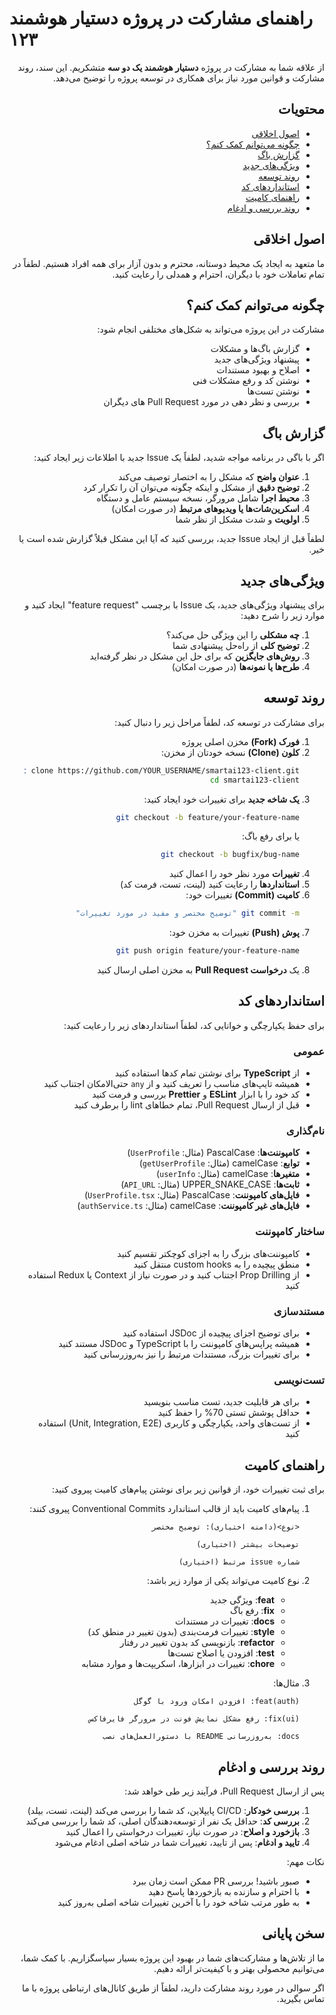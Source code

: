 # راهنمای مشارکت در پروژه دستیار هوشمند ۱۲۳

<div dir="rtl">

از علاقه شما به مشارکت در پروژه **دستیار هوشمند یک دو سه** متشکریم. این سند، روند مشارکت و قوانین مورد نیاز برای همکاری در توسعه پروژه را توضیح می‌دهد.

## محتویات

- [اصول اخلاقی](#اصول-اخلاقی)
- [چگونه می‌توانم کمک کنم؟](#چگونه-می‌توانم-کمک-کنم)
- [گزارش باگ](#گزارش-باگ)
- [ویژگی‌های جدید](#ویژگی‌های-جدید)
- [روند توسعه](#روند-توسعه)
- [استاندارد‌های کد](#استاندارد‌های-کد)
- [راهنمای کامیت](#راهنمای-کامیت)
- [روند بررسی و ادغام](#روند-بررسی-و-ادغام)

## اصول اخلاقی

ما متعهد به ایجاد یک محیط دوستانه، محترم و بدون آزار برای همه افراد هستیم. لطفاً در تمام تعاملات خود با دیگران، احترام و همدلی را رعایت کنید.

## چگونه می‌توانم کمک کنم؟

مشارکت در این پروژه می‌تواند به شکل‌های مختلفی انجام شود:

- گزارش باگ‌ها و مشکلات
- پیشنهاد ویژگی‌های جدید
- اصلاح و بهبود مستندات
- نوشتن کد و رفع مشکلات فنی
- نوشتن تست‌ها
- بررسی و نظر دهی در مورد Pull Request های دیگران

## گزارش باگ

اگر با باگی در برنامه مواجه شدید، لطفاً یک Issue جدید با اطلاعات زیر ایجاد کنید:

1. **عنوان واضح** که مشکل را به اختصار توصیف می‌کند
2. **توضیح دقیق** از مشکل و اینکه چگونه می‌توان آن را تکرار کرد
3. **محیط اجرا** شامل مرورگر، نسخه سیستم عامل و دستگاه
4. **اسکرین‌شات‌ها یا ویدیوهای مرتبط** (در صورت امکان)
5. **اولویت** و شدت مشکل از نظر شما

لطفاً قبل از ایجاد Issue جدید، بررسی کنید که آیا این مشکل قبلاً گزارش شده است یا خیر.

## ویژگی‌های جدید

برای پیشنهاد ویژگی‌های جدید، یک Issue با برچسب "feature request" ایجاد کنید و موارد زیر را شرح دهید:

1. **چه مشکلی** را این ویژگی حل می‌کند؟
2. **توضیح کلی** از راه‌حل پیشنهادی شما
3. **روش‌های جایگزین** که برای حل این مشکل در نظر گرفته‌اید
4. **طرح‌ها یا نمونه‌ها** (در صورت امکان)

## روند توسعه

برای مشارکت در توسعه کد، لطفاً مراحل زیر را دنبال کنید:

1. **فورک (Fork)** مخزن اصلی پروژه
2. **کلون (Clone)** نسخه خودتان از مخزن:
   ```bash
   git clone https://github.com/YOUR_USERNAME/smartai123-client.git
   cd smartai123-client
   ```
3. **یک شاخه جدید** برای تغییرات خود ایجاد کنید:
   ```bash
   git checkout -b feature/your-feature-name
   ```
   یا برای رفع باگ:
   ```bash
   git checkout -b bugfix/bug-name
   ```
4. **تغییرات** مورد نظر خود را اعمال کنید
5. **استاندارد‌ها** را رعایت کنید (لینت، تست، فرمت کد)
6. **کامیت (Commit)** تغییرات خود:
   ```bash
   git commit -m "توضیح مختصر و مفید در مورد تغییرات"
   ```
7. **پوش (Push)** تغییرات به مخزن خود:
   ```bash
   git push origin feature/your-feature-name
   ```
8. یک **درخواست Pull Request** به مخزن اصلی ارسال کنید

## استاندارد‌های کد

برای حفظ یکپارچگی و خوانایی کد، لطفاً استاندارد‌های زیر را رعایت کنید:

### عمومی

- از **TypeScript** برای نوشتن تمام کدها استفاده کنید
- همیشه تایپ‌های مناسب را تعریف کنید و از `any` حتی‌الامکان اجتناب کنید
- کد خود را با ابزار **ESLint** و **Prettier** بررسی و فرمت کنید
- قبل از ارسال Pull Request، تمام خطاهای lint را برطرف کنید

### نام‌گذاری

- **کامپوننت‌ها**: PascalCase (مثال: `UserProfile`)
- **توابع**: camelCase (مثال: `getUserProfile`)
- **متغیرها**: camelCase (مثال: `userInfo`)
- **ثابت‌ها**: UPPER_SNAKE_CASE (مثال: `API_URL`)
- **فایل‌های کامپوننت**: PascalCase (مثال: `UserProfile.tsx`)
- **فایل‌های غیر کامپوننت**: camelCase (مثال: `authService.ts`)

### ساختار کامپوننت

- کامپوننت‌های بزرگ را به اجزای کوچکتر تقسیم کنید
- منطق پیچیده را به custom hooks منتقل کنید
- از Prop Drilling اجتناب کنید و در صورت نیاز از Context یا Redux استفاده کنید

### مستندسازی

- برای توضیح اجزای پیچیده از JSDoc استفاده کنید
- همیشه پراپس‌های کامپوننت را با TypeScript و JSDoc مستند کنید
- برای تغییرات بزرگ، مستندات مرتبط را نیز به‌روزرسانی کنید

### تست‌نویسی

- برای هر قابلیت جدید، تست مناسب بنویسید
- حداقل پوشش تستی 70% را حفظ کنید
- از تست‌های واحد، یکپارچگی و کاربری (Unit, Integration, E2E) استفاده کنید

## راهنمای کامیت

برای ثبت تغییرات خود، از قوانین زیر برای نوشتن پیام‌های کامیت پیروی کنید:

1. پیام‌های کامیت باید از قالب استاندارد Conventional Commits پیروی کنند:
   ```
   <نوع>(دامنه اختیاری): توضیح مختصر
   
   توضیحات بیشتر (اختیاری)
   
   شماره issue مرتبط (اختیاری)
   ```

2. نوع کامیت می‌تواند یکی از موارد زیر باشد:
   - **feat**: ویژگی جدید
   - **fix**: رفع باگ
   - **docs**: تغییرات در مستندات
   - **style**: تغییرات فرمت‌بندی (بدون تغییر در منطق کد)
   - **refactor**: بازنویسی کد بدون تغییر در رفتار
   - **test**: افزودن یا اصلاح تست‌ها
   - **chore**: تغییرات در ابزارها، اسکریپت‌ها و موارد مشابه

3. مثال‌ها:
   ```
   feat(auth): افزودن امکان ورود با گوگل
   
   fix(ui): رفع مشکل نمایش فونت در مرورگر فایرفاکس
   
   docs: به‌روزرسانی README با دستورالعمل‌های نصب
   ```

## روند بررسی و ادغام

پس از ارسال Pull Request، فرآیند زیر طی خواهد شد:

1. **بررسی خودکار**: CI/CD پایپلاین، کد شما را بررسی می‌کند (لینت، تست، بیلد)
2. **بررسی کد**: حداقل یک نفر از توسعه‌دهندگان اصلی، کد شما را بررسی می‌کند
3. **بازخورد و اصلاح**: در صورت نیاز، تغییرات درخواستی را اعمال کنید
4. **تایید و ادغام**: پس از تایید، تغییرات شما در شاخه اصلی ادغام می‌شود

نکات مهم:
- صبور باشید! بررسی PR ممکن است زمان ببرد
- با احترام و سازنده به بازخوردها پاسخ دهید
- به طور مرتب شاخه خود را با آخرین تغییرات شاخه اصلی به‌روز کنید

## سخن پایانی

ما از تلاش‌ها و مشارکت‌های شما در بهبود این پروژه بسیار سپاسگزاریم. با کمک شما، می‌توانیم محصولی بهتر و با کیفیت‌تر ارائه دهیم.

اگر سوالی در مورد روند مشارکت دارید، لطفاً از طریق کانال‌های ارتباطی پروژه با ما تماس بگیرید.

</div> 